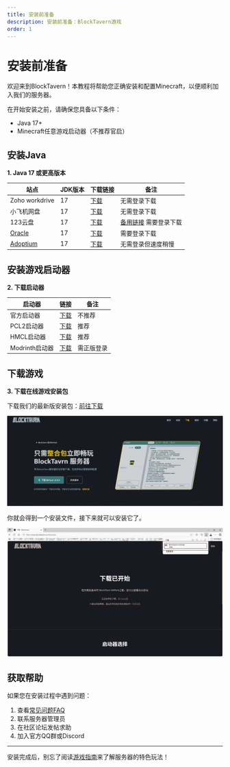 ```yaml
---
title: 安装前准备
description: 安装前准备：BlockTavern游戏
order: 1
---
```


# 安装前准备

欢迎来到BlockTavern！本教程将帮助您正确安装和配置Minecraft，以便顺利加入我们的服务器。

在开始安装之前，请确保您具备以下条件：
- Java 17+
- Minecraft任意游戏启动器（不推荐官启）

## 安装Java

**1. Java 17 或更高版本**

   | 站点 | JDK版本 | 下载链接 | 备注 |
   | --- | --- | --- | --- |
   | Zoho workdrive | 17 | [下载](https://workdrive.zohopublic.com.cn/file/w86hse521f910525543b9aee2a0b5fbd5af4d) | 无需登录下载
   | 小飞机网盘 | 17 | [下载](https://share.feijipan.com/s/sxOQO9u7) | 无需登录下载 |
   | 123云盘 | 17 | [下载](https://www.123684.com/s/92S0Vv-iVGld) | [备用链接](https://www.123912.com/s/92S0Vv-iVGld)  需要登录下载|
   | [Oracle](https://www.oracle.com/cn/) | 17 | [下载](https://www.oracle.com/java/technologies/downloads/#java17-windows) | 需要登录下载 |
   | [Adoptium](https://adoptium.net/zh-CN/) | 17 | [下载](https://adoptium.net/zh-CN/temurin/releases?version=17&os=any&arch=any) | 无需登录但速度稍慢 |


## 安装游戏启动器

**2. 下载启动器**

| 启动器 | 链接 | 备注 |
| --- | --- | --- |
| 官方启动器 | [下载](https://www.minecraft.net/zh-hans/download) | 不推荐 |
| PCL2启动器 | [下载](https://afdian.com/p/0164034c016c11ebafcb52540025c377) | 推荐 |
| HMCL启动器 | [下载](https://hmcl.huangyuhui.net/download/) | 推荐 |
| Modrinth启动器 | [下载](https://modrinth.com/app) | 需正版登录 |

## 下载游戏

**3. 下载在线游戏安装包**

下载我们的最新版安装包：[前往下载](https://www.blocktavern.cn/download)

![下载图片01](./installation-details/installation-details01.png)

你就会得到一个安装文件，接下来就可以安装它了。

![下载图片02](./installation-details/installation-details02.png)

## 获取帮助

如果您在安装过程中遇到问题：

1. 查看[常见问题FAQ](/zh-CN/FAQ/)
2. 联系服务器管理员
3. 在社区论坛发帖求助
4. 加入官方QQ群或Discord

---

安装完成后，别忘了阅读[游戏指南](/zh-CN/GameplayGuide/)来了解服务器的特色玩法！